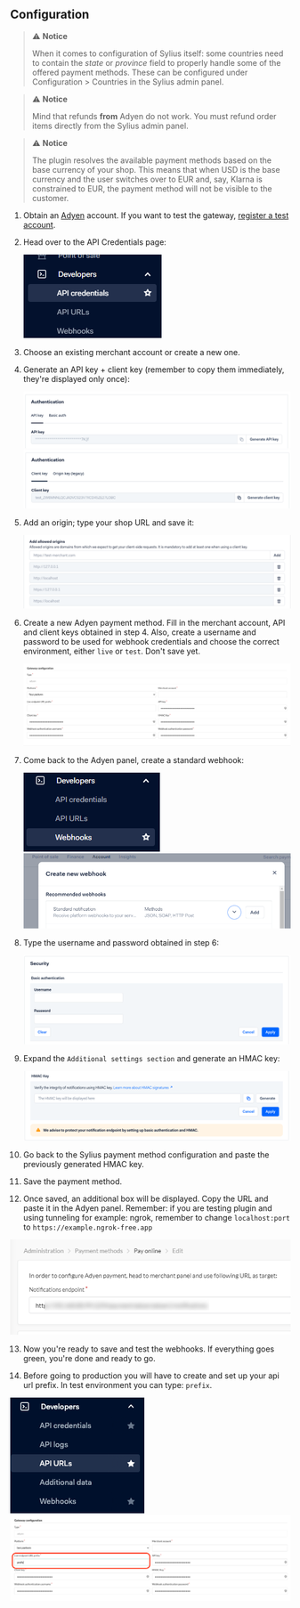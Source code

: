## Configuration

> :warning: **Notice**
>
> When it comes to configuration of Sylius itself: some countries need to contain the *state* or *province* field to properly handle some of the offered payment methods. These can be configured under Configuration > Countries in the Sylius admin panel.

> :warning: **Notice**
> 
> Mind that refunds **from** Adyen do not work. You must refund order items directly from the Sylius admin panel.

> :warning: **Notice**
> 
> The plugin resolves the available payment methods based on the base currency of your shop. This means that when USD is the base currency and the user switches over to EUR and, say, Klarna is constrained to EUR, the payment method will not be visible to the customer. 

1. Obtain an [Adyen](https://adyen.com) account. If you want to test the gateway, [register a test account](https://www.adyen.com/signup/).

2. Head over to the API Credentials page:
   
   ![API Credentials](adyen-api-credentials.png)
   
3. Choose an existing merchant account or create a new one.

4. Generate an API key + client key (remember to copy them immediately, they're displayed only once):

   ![Origin](adyen-api-key.png)
   ![Origin](adyen-client-key.png)
   
5. Add an origin; type your shop URL and save it:
   
   ![Origin](adyen-allowed-origins-url.png)

6. Create a new Adyen payment method. Fill in the merchant account, API and client keys obtained in step 4. Also, create a username and password to be used for webhook credentials and choose the correct environment, either `live` or `test`. Don't save yet.

   ![Adyen payment method](payment-method-form.png)

7. Come back to the Adyen panel, create a standard webhook:
   
   ![Webhook](adyen-webhooks.png)
   ![Standard webhook](adyen-webhook-type.png)

8. Type the username and password obtained in step 6:

   ![Credentials](adyen-webhook-authentication.png)

9. Expand the `Additional settings section` and generate an HMAC key:

   ![HMAC](adyen-webhook-hmac.png)

10. Go back to the Sylius payment method configuration and paste the previously generated HMAC key.

11. Save the payment method.

12. Once saved, an additional box will be displayed. Copy the URL and paste it in the Adyen panel. Remember: if you are testing plugin and using tunneling for example: ngrok, remember to change `localhost:port` to `https://example.ngrok-free.app`

   ![Adyen notifications endpoint](notifications-endpoint.png)
 
13. Now you're ready to save and test the webhooks. If everything goes green, you're done and ready to go.

14. Before going to production you will have to create and set up your api url prefix. In test environment you can type: `prefix`.

   ![API URLs](adyen-api-urls.png)
   ![API production prefix](adyen-api-production-prefix.png)
